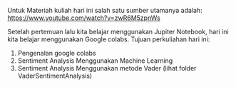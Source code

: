 Untuk Materiah kuliah hari ini salah satu sumber utamanya adalah: https://www.youtube.com/watch?v=zwR6M5zpnWs

Setelah pertemuan lalu kita belajar menggunakan Jupiter Notebook, hari ini kita belajar menggunakan Google colabs.
Tujuan perkuliahan hari ini:
1. Pengenalan google colabs
2. Sentiment Analysis Menggunakan Machine Learning
3. Sentiment Analysis Menggunakan metode Vader (lihat folder VaderSentimentAnalysis)
